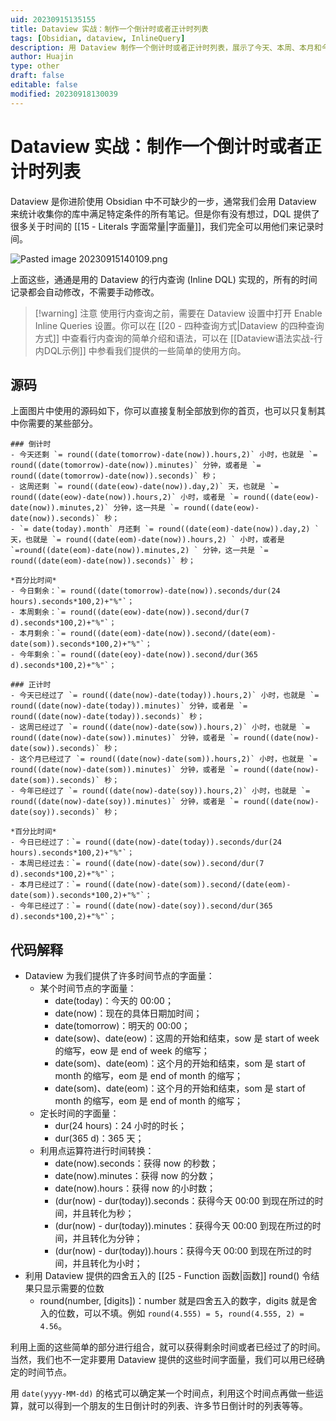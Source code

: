 ```yaml
---
uid: 20230915135155
title: Dataview 实战：制作一个倒计时或者正计时列表
tags: [Obsidian, dataview, InlineQuery]
description: 用 Dataview 制作一个倒计时或者正计时列表，展示了今天、本周、本月和今年的剩余时间和已经过去的时间跨度以及百分比。文中给出了代码的具体解释，以及你想定制相对某个特定时间点时修改的方法。
author: Huajin
type: other
draft: false
editable: false
modified: 20230918130039
---
```


# Dataview 实战：制作一个倒计时或者正计时列表

Dataview 是你进阶使用 Obsidian 中不可缺少的一步，通常我们会用 Dataview 来统计收集你的库中满足特定条件的所有笔记。但是你有没有想过，DQL 提供了很多关于时间的 [[15 - Literals 字面常量|字面量]]，我们完全可以用他们来记录时间。

![Pasted image 20230915140109.png](https://cdn.pkmer.cn/images/Pasted%20image%2020230915140109.png!pkmer)

上面这些，通通是用的 Dataview 的行内查询 (Inline DQL) 实现的，所有的时间记录都会自动修改，不需要手动修改。

> [!warning] 注意
> 使用行内查询之前，需要在 Dataview 设置中打开 Enable Inline Queries 设置。你可以在 [[20 - 四种查询方式|Dataview 的四种查询方式]] 中查看行内查询的简单介绍和语法，可以在 [[Dataview语法实战-行内DQL示例]] 中参看我们提供的一些简单的使用方向。

## 源码

上面图片中使用的源码如下，你可以直接复制全部放到你的首页，也可以只复制其中你需要的某些部分。

```
### 倒计时
- 今天还剩 `= round((date(tomorrow)-date(now)).hours,2)` 小时，也就是 `= round((date(tomorrow)-date(now)).minutes)` 分钟，或者是 `= round((date(tomorrow)-date(now)).seconds)` 秒；
- 这周还剩 `= round((date(eow)-date(now)).day,2)` 天，也就是 `= round((date(eow)-date(now)).hours,2)` 小时，或者是 `= round((date(eow)-date(now)).minutes,2)` 分钟，这一共是 `= round((date(eow)-date(now)).seconds)` 秒；
- `= date(today).month` 月还剩 `= round((date(eom)-date(now)).day,2) ` 天，也就是 `= round((date(eom)-date(now)).hours,2) ` 小时，或者是 `=round((date(eom)-date(now)).minutes,2) ` 分钟，这一共是 `= round((date(eom)-date(now)).seconds)` 秒；

*百分比时间*
- 今日剩余：`= round((date(tomorrow)-date(now)).seconds/dur(24 hours).seconds*100,2)+"%"`；
- 本周剩余：`= round((date(eow)-date(now)).second/dur(7 d).seconds*100,2)+"%"`；
- 本月剩余：`= round((date(eom)-date(now)).second/(date(eom)-date(som)).seconds*100,2)+"%"`；
- 今年剩余：`= round((date(eoy)-date(now)).second/dur(365 d).seconds*100,2)+"%"`；

### 正计时
- 今天已经过了 `= round((date(now)-date(today)).hours,2)` 小时，也就是 `= round((date(now)-date(today)).minutes)` 分钟，或者是 `= round((date(now)-date(today)).seconds)` 秒；
- 这周已经过了 `= round((date(now)-date(sow)).hours,2)` 小时，也就是 `= round((date(now)-date(sow)).minutes)` 分钟，或者是 `= round((date(now)-date(sow)).seconds)` 秒；
- 这个月已经过了 `= round((date(now)-date(som)).hours,2)` 小时，也就是 `= round((date(now)-date(som)).minutes)` 分钟，或者是 `= round((date(now)-date(som)).seconds)` 秒；
- 今年已经过了 `= round((date(now)-date(soy)).hours,2)` 小时，也就是 `= round((date(now)-date(soy)).minutes)` 分钟，或者是 `= round((date(now)-date(soy)).seconds)` 秒；

*百分比时间*
- 今日已经过了：`= round((date(now)-date(today)).seconds/dur(24 hours).seconds*100,2)+"%"`；
- 本周已经过去：`= round((date(now)-date(sow)).second/dur(7 d).seconds*100,2)+"%"`；
- 本月已经过了：`= round((date(now)-date(som)).second/(date(eom)-date(som)).seconds*100,2)+"%"`；
- 今年已经过了：`= round((date(now)-date(soy)).second/dur(365 d).seconds*100,2)+"%"`；
```

## 代码解释

- Dataview 为我们提供了许多时间节点的字面量：
	- 某个时间节点的字面量：
		- date(today)：今天的 00:00；
		- date(now)：现在的具体日期加时间；
		- date(tomorrow)：明天的 00:00；
		- date(sow)、date(eow)：这周的开始和结束，sow 是 start of week 的缩写，eow 是 end of week 的缩写；
		- date(som)、date(eom)：这个月的开始和结束，som 是 start of month 的缩写，eom 是 end of month 的缩写；
		- date(som)、date(eom)：这个月的开始和结束，som 是 start of month 的缩写，eom 是 end of month 的缩写；
	- 定长时间的字面量：
		- dur(24 hours)：24 小时的时长；
		- dur(365 d)：365 天；
	- 利用点运算符进行时间转换：
		- date(now).seconds：获得 now 的秒数；
		- date(now).minutes：获得 now 的分数；
		- date(now).hours：获得 now 的小时数；
		- (dur(now) - dur(today)).seconds：获得今天 00:00 到现在所过的时间，并且转化为秒；
		- (dur(now) - dur(today)).minutes：获得今天 00:00 到现在所过的时间，并且转化为分钟；
		- (dur(now) - dur(today)).hours：获得今天 00:00 到现在所过的时间，并且转化为小时；
- 利用 Dataview 提供的四舍五入的 [[25 - Function 函数|函数]] round() 令结果只显示需要的位数
	- round(number, \[digits])：number 就是四舍五入的数字，digits 就是舍入的位数，可以不填。例如 `round(4.555) = 5`，`round(4.555, 2) = 4.56`。

利用上面的这些简单的部分进行组合，就可以获得剩余时间或者已经过了的时间。当然，我们也不一定非要用 Dataview 提供的这些时间字面量，我们可以用已经确定的时间节点。

用 `date(yyyy-MM-dd)` 的格式可以确定某一个时间点，利用这个时间点再做一些运算，就可以得到一个朋友的生日倒计时的列表、许多节日倒计时的列表等等。